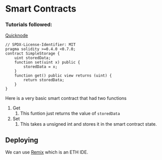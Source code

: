 # Smart Contracts

### Tutorials followed: 
[Quicknode ](https://www.quicknode.com/guides/solidity/how-to-write-an-ethereum-smart-contract-using-solidity)


```solidity
// SPDX-License-Identifier: MIT
pragma solidity >=0.4.0 <0.7.0;
contract SimpleStorage {
    uint storedData;
    function set(uint x) public {
        storedData = x;
    }
    function get() public view returns (uint) {
        return storedData;
    }
}
```
Here is a very basic smart contract that had two functions 
1. Get 
   1. This funtion just returns the value of `storedData`
2. Set
   1. This takes a unsigned int and stores it in the smart contract state. 
   

## Deploying 

We can use [Remix](https://remix.ethereum.org/) which is an ETH IDE. 


